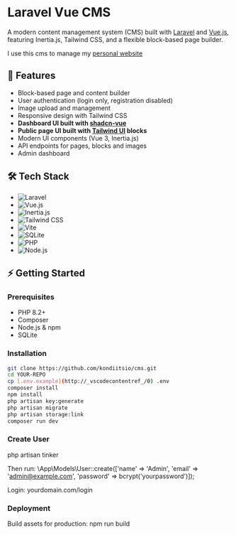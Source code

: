 # Laravel Vue CMS

A modern content management system (CMS) built with [Laravel](https://laravel.com/) and [Vue.js](https://vuejs.org/), featuring Inertia.js, Tailwind CSS, and a flexible block-based page builder.

I use this cms to manage my [personal website](https://anssij.com)

## 🚀 Features

- Block-based page and content builder
- User authentication (login only, registration disabled)
- Image upload and management
- Responsive design with Tailwind CSS
- **Dashboard UI built with [shadcn-vue](https://ui.shadcn.com/vue)**
- **Public page UI built with [Tailwind UI](https://tailwindui.com/) blocks**
- Modern UI components (Vue 3, Inertia.js)
- API endpoints for pages, blocks and images
- Admin dashboard

## 🛠️ Tech Stack

- ![Laravel](https://img.shields.io/badge/Laravel-FF2D20?style=flat-square&logo=laravel&logoColor=white)
- ![Vue.js](https://img.shields.io/badge/Vue.js-4FC08D?style=flat-square&logo=vue.js&logoColor=white)
- ![Inertia.js](https://img.shields.io/badge/Inertia.js-800080?style=flat-square&logo=inertia&logoColor=white)
- ![Tailwind CSS](https://img.shields.io/badge/Tailwind_CSS-06B6D4?style=flat-square&logo=tailwind-css&logoColor=white)
- ![Vite](https://img.shields.io/badge/Vite-646CFF?style=flat-square&logo=vite&logoColor=white)
- ![SQLite](https://img.shields.io/badge/SQLite-4479A1?style=flat-square&logo=sqlite&logoColor=white)
- ![PHP](https://img.shields.io/badge/PHP-777BB4?style=flat-square&logo=php&logoColor=white)
- ![Node.js](https://img.shields.io/badge/Node.js-339933?style=flat-square&logo=nodedotjs&logoColor=white)

## ⚡ Getting Started

### Prerequisites

- PHP 8.2+
- Composer
- Node.js & npm
- SQLite

### Installation

```sh
git clone https://github.com/kondiitsio/cms.git
cd YOUR-REPO
cp [.env.example](http://_vscodecontentref_/0) .env
composer install
npm install
php artisan key:generate
php artisan migrate
php artisan storage:link
composer run dev
```

### Create User

php artisan tinker

Then run:
\App\Models\User::create(['name' => 'Admin', 'email' => 'admin@example.com', 'password' => bcrypt('yourpassword')]);

Login:
yourdomain.com/login

### Deployment

Build assets for production:
npm run build